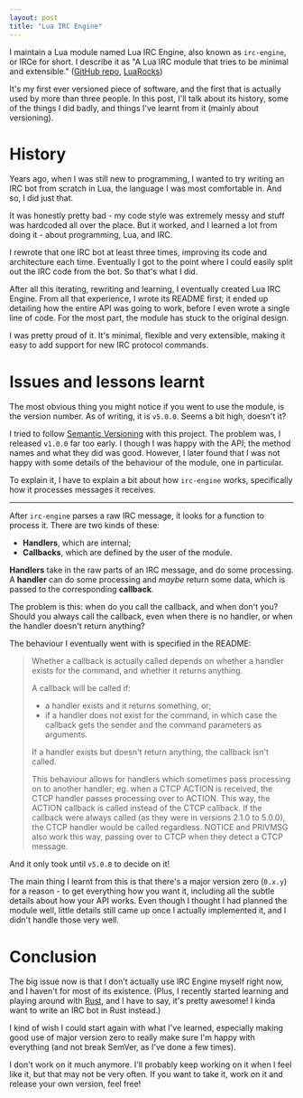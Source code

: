 ```yaml
---
layout: post
title: "Lua IRC Engine"
---
```


I maintain a Lua module named Lua IRC Engine, also known as `irc-engine`, or IRCe for short. I describe it as "A Lua IRC module that tries to be minimal and extensible." ([GitHub repo](https://github.com/mirrexagon/lua-irc-engine), [LuaRocks](https://luarocks.org/modules/mirrexagon/irc-engine))

It's my first ever versioned piece of software, and the first that is actually used by more than three people. In this post, I'll talk about its history, some of the things I did badly, and things I've learnt from it (mainly about versioning).


# History
Years ago, when I was still new to programming, I wanted to try writing an IRC bot from scratch in Lua, the language I was most comfortable in. And so, I did just that.

It was honestly pretty bad - my code style was extremely messy and stuff was hardcoded all over the place. But it worked, and I learned a lot from doing it - about programming, Lua, and IRC.

I rewrote that one IRC bot at least three times, improving its code and architecture each time. Eventually I got to the point where I could easily split out the IRC code from the bot. So that's what I did.

After all this iterating, rewriting and learning, I eventually created Lua IRC Engine. From all that experience, I wrote its README first; it ended up detailing how the entire API was going to work, before I even wrote a single line of code. For the most part, the module has stuck to the original design.

I was pretty proud of it. It's minimal, flexible and very extensible, making it easy to add support for new IRC protocol commands.


# Issues and lessons learnt
The most obvious thing you might notice if you went to use the module, is the version number. As of writing, it is `v5.0.0`. Seems a bit high, doesn't it?

I tried to follow [Semantic Versioning](http://semver.org/) with this project. The problem was, I released `v1.0.0` far too early. I though I was happy with the API; the method names and what they did was good. However, I later found that I was not happy with some details of the behaviour of the module, one in particular.

To explain it, I have to explain a bit about how `irc-engine` works, specifically how it processes messages it receives.

---

After `irc-engine` parses a raw IRC message, it looks for a function to process it. There are two kinds of these:

- **Handlers**, which are internal;
- **Callbacks**, which are defined by the user of the module.

**Handlers** take in the raw parts of an IRC message, and do some processing. A **handler** can do some processing and *maybe* return some data, which is passed to the corresponding **callback**.

The problem is this: when do you call the callback, and when don't you? Should you always call the callback, even when there is no handler, or when the handler doesn't return anything?

The behaviour I eventually went with is specified in the README:

>Whether a callback is actually called depends on whether a handler exists for the command, and whether it returns anything.
>
>A callback will be called if:
>
>- a handler exists and it returns something, or;
>- if a handler does not exist for the command, in which case the callback gets the sender and the command parameters as arguments.
>
>If a handler exists but doesn't return anything, the callback isn't called.
>
>This behaviour allows for handlers which sometimes pass processing on to another handler; eg. when a CTCP ACTION is received, the CTCP handler passes processing over to ACTION. This way, the ACTION callback is called instead of the CTCP callback. If the callback were always called (as they were in versions 2.1.0 to 5.0.0), the CTCP handler would be called regardless. NOTICE and PRIVMSG also work this way, passing over to CTCP when they detect a CTCP message.

And it only took until `v5.0.0` to decide on it!

The main thing I learnt from this is that there's a major version zero (`0.x.y`) for a reason - to get everything how you want it, including all the subtle details about how your API works. Even though I thought I had planned the module well, little details still came up once I actually implemented it, and I didn't handle those very well.


# Conclusion
The big issue now is that I don't actually use IRC Engine myself right now, and I haven't for most of its existence. (Plus, I recently started learning and playing around with [Rust](https://www.rust-lang.org), and I have to say, it's pretty awesome! I kinda want to write an IRC bot in Rust instead.)

I kind of wish I could start again with what I've learned, especially making good use of major version zero to really make sure I'm happy with everything (and not break SemVer, as I've done a few times).

I don't work on it much anymore. I'll probably keep working on it when I feel like it, but that may not be very often. If you want to take it, work on it and release your own version, feel free!